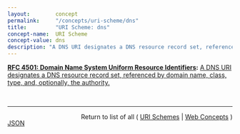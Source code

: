 ```yaml
---
layout:        concept
permalink:     "/concepts/uri-scheme/dns"
title:         "URI Scheme: dns"
concept-name:  URI Scheme
concept-value: dns
description: "A DNS URI designates a DNS resource record set, referenced by domain name, class, type, and, optionally, the authority."
---
```


**[RFC 4501: Domain Name System Uniform Resource Identifiers](/specs/IETF/RFC/4501 "This document defines Uniform Resource Identifiers for Domain Name System resources."):** [A DNS URI designates a DNS resource record set, referenced by domain name, class, type, and, optionally, the authority.](http://tools.ietf.org/html/rfc4501#section-3 "Read documentation for URI Scheme &#34;dns&#34;")

<br/>
<hr/>

<p style="float : left"><a href="./dns.json" title="JSON representing this particular Web Concept value">JSON</a></p>
<p style="text-align: right">Return to list of all ( <a href="../uri-schemes">URI Schemes</a> | <a href="../">Web Concepts</a> )</p>
